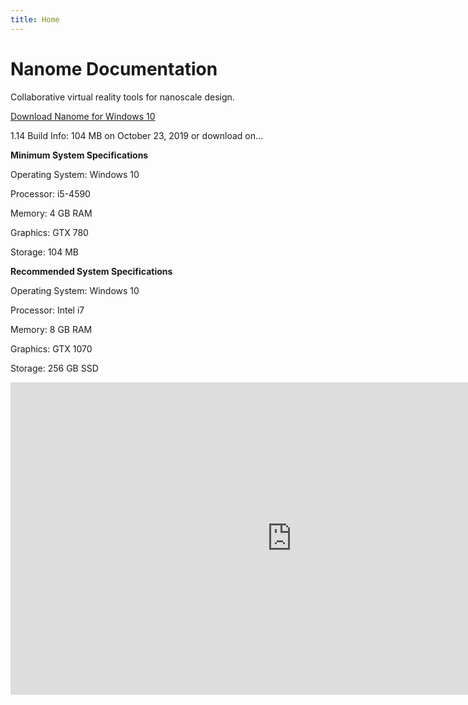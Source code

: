 ```yaml
---
title: Home
---
```


#
# Nanome Documentation

Collaborative virtual reality tools for nanoscale design.

[Download Nanome for Windows 10](https://home.nanome.ai/setup)

1.14 Build Info: 104 MB on October 23, 2019
or download on...

**Minimum System Specifications**

Operating System: Windows 10

Processor: i5-4590

Memory: 4 GB RAM

Graphics: GTX 780

Storage: 104 MB

**Recommended System Specifications**

Operating System: Windows 10

Processor: Intel i7

Memory: 8 GB RAM

Graphics: GTX 1070

Storage: 256 GB SSD

<div id="home-video">
  <iframe width="900" height="500" src="https://www.youtube.com/embed/gCNbuH9Y6hU" frameborder="0" allow="accelerometer; autoplay; encrypted-media; gyroscope; picture-in-picture" allowfullscreen></iframe>
</div>
